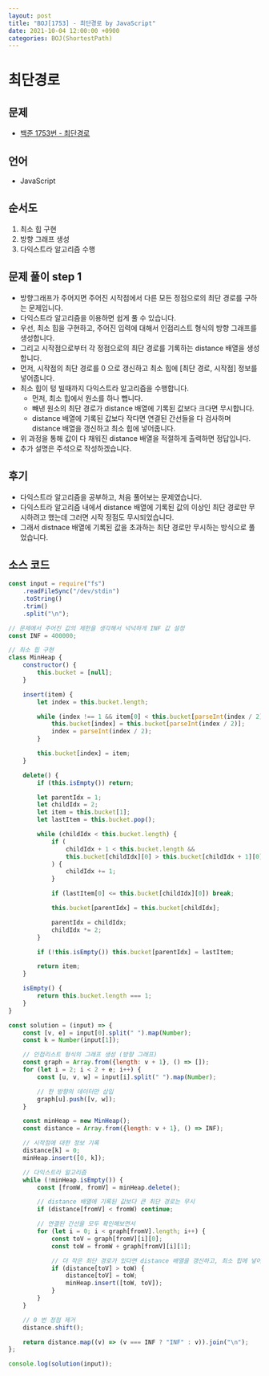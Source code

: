 ```yaml
---
layout: post
title: "BOJ[1753] - 최단경로 by JavaScript"
date: 2021-10-04 12:00:00 +0900
categories: BOJ(ShortestPath)
---
```


# 최단경로

## 문제

- [백준 1753번 - 최단경로](https://www.acmicpc.net/problem/1753)

## 언어

- JavaScript

## 순서도

1. 최소 힙 구현
2. 방향 그래프 생성
3. 다익스트라 알고리즘 수행

## 문제 풀이 step 1

- 방향그래프가 주어지면 주어진 시작점에서 다른 모든 정점으로의 최단 경로를 구하는 문제입니다.
- 다익스트라 알고리즘을 이용하면 쉽게 풀 수 있습니다.
- 우선, 최소 힙을 구현하고, 주어진 입력에 대해서 인접리스트 형식의 방향 그래프를 생성합니다.
- 그리고 시작점으로부터 각 정점으로의 최단 경로를 기록하는 distance 배열을 생성합니다.
- 먼저, 시작점의 최단 경로를 0 으로 갱신하고 최소 힙에 [최단 경로, 시작점] 정보를 넣어줍니다.
- 최소 힙이 텅 빌때까지 다익스트라 알고리즘을 수행합니다.
  - 먼저, 최소 힙에서 원소를 하나 뺍니다.
  - 빼낸 원소의 최단 경로가 distance 배열에 기록된 값보다 크다면 무시합니다.
  - distance 배열에 기록된 값보다 작다면 연결된 간선들을 다 검사하며 distance 배열을 갱신하고 최소 힙에 넣어줍니다.
- 위 과정을 통해 값이 다 채워진 distance 배열을 적절하게 출력하면 정답입니다.
- 추가 설명은 주석으로 작성하겠습니다.

## 후기

- 다익스트라 알고리즘을 공부하고, 처음 풀어보는 문제였습니다.
- 다익스트라 알고리즘 내에서 distance 배열에 기록된 값의 이상인 최단 경로만 무시하려고 했는데 그러면 시작 정점도 무시되었습니다.
- 그래서 distnace 배열에 기록된 값을 초과하는 최단 경로만 무시하는 방식으로 풀었습니다.

## 소스 코드

```javascript
const input = require("fs")
	.readFileSync("/dev/stdin")
	.toString()
	.trim()
	.split("\n");

// 문제에서 주어진 값의 제한을 생각해서 넉넉하게 INF 값 설정
const INF = 400000;

// 최소 힙 구현
class MinHeap {
	constructor() {
		this.bucket = [null];
	}

	insert(item) {
		let index = this.bucket.length;

		while (index !== 1 && item[0] < this.bucket[parseInt(index / 2)][0]) {
			this.bucket[index] = this.bucket[parseInt(index / 2)];
			index = parseInt(index / 2);
		}

		this.bucket[index] = item;
	}

	delete() {
		if (this.isEmpty()) return;

		let parentIdx = 1;
		let childIdx = 2;
		let item = this.bucket[1];
		let lastItem = this.bucket.pop();

		while (childIdx < this.bucket.length) {
			if (
				childIdx + 1 < this.bucket.length &&
				this.bucket[childIdx][0] > this.bucket[childIdx + 1][0]
			) {
				childIdx += 1;
			}

			if (lastItem[0] <= this.bucket[childIdx][0]) break;

			this.bucket[parentIdx] = this.bucket[childIdx];

			parentIdx = childIdx;
			childIdx *= 2;
		}

		if (!this.isEmpty()) this.bucket[parentIdx] = lastItem;

		return item;
	}

	isEmpty() {
		return this.bucket.length === 1;
	}
}

const solution = (input) => {
	const [v, e] = input[0].split(" ").map(Number);
	const k = Number(input[1]);

	// 인접리스트 형식의 그래프 생성 (방향 그래프)
	const graph = Array.from({length: v + 1}, () => []);
	for (let i = 2; i < 2 + e; i++) {
		const [u, v, w] = input[i].split(" ").map(Number);

		// 한 방향의 데이터만 삽입
		graph[u].push([v, w]);
	}

	const minHeap = new MinHeap();
	const distance = Array.from({length: v + 1}, () => INF);

	// 시작점에 대한 정보 기록
	distance[k] = 0;
	minHeap.insert([0, k]);

	// 다익스트라 알고리즘
	while (!minHeap.isEmpty()) {
		const [fromW, fromV] = minHeap.delete();

		// distance 배열에 기록된 값보다 큰 최단 경로는 무시
		if (distance[fromV] < fromW) continue;

		// 연결된 간선을 모두 확인해보면서
		for (let i = 0; i < graph[fromV].length; i++) {
			const toV = graph[fromV][i][0];
			const toW = fromW + graph[fromV][i][1];

			// 더 작은 최단 경로가 있다면 distance 배열을 갱신하고, 최소 힙에 넣어주기
			if (distance[toV] > toW) {
				distance[toV] = toW;
				minHeap.insert([toW, toV]);
			}
		}
	}

	// 0 번 정점 제거
	distance.shift();

	return distance.map((v) => (v === INF ? "INF" : v)).join("\n");
};

console.log(solution(input));
```
